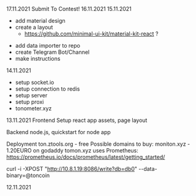 17.11.2021
Submit To Contest!
16.11.2021
15.11.2021
+ add material design
+ create a layout 
  - https://github.com/minimal-ui-kit/material-kit-react ?
- add data importer to repo
- create Telegram Bot/Channel
- make instructions

14.11.2021
+ setup socket.io
+ setup connection to redis
+ setup server
+ setup proxi
+ tonometer.xyz

13.11.2021
Frontend
Setup react app
assets, page layout

Backend
node.js, quickstart for node app

Deployment
ton.ztools.org - free
Possible domains to buy:
moniton.xyz - 1.20EURO on godaddy
tomon.xyz uses Prometheus:
https://prometheus.io/docs/prometheus/latest/getting_started/

curl -i -XPOST "http://10.8.1.19:8086/write?db=db0" --data-binary=@toncoin

12.11.2021

